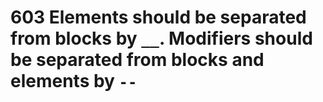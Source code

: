 # 603 Elements should be separated from blocks by `__`. Modifiers should be separated from blocks and elements by `--`
